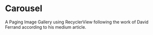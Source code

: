# Carousel
A Paging Image Gallery using RecyclerView following the work of David Ferrand according to his medium article.

